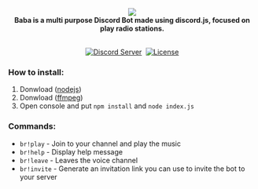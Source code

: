 <div align="center">
  <img src="https://cdn.discordapp.com/attachments/330739726321713153/451055354478985267/baba_logo_xd.png"><br>
  <b>Baba is a multi purpose Discord Bot made using discord.js, focused on play radio stations.</b><br><br>

  <p>
    <a href="https://discord.gg/bj2Gr9g" target="_blank"><img src="https://img.shields.io/badge/dynamic/json.svg?label=Discord%20Sever&colorB=7289DA&url=https%3A%2F%2Fdiscordapp.com%2Fapi%2Fservers%2F274896973105201152%2Fembed.json&query=%24.members.length&suffix=%20online" alt="Discord Server"/></a>
    <a href="https://discordapp.com/oauth2/authorize?client_id=273463982625652737&scope=bot&permissions=314497" target="_blank"><img
    src="https://img.shields.io/badge/Invite-me%20to%20your%20Discord%20server-7289da.svg" alt "Invite Switchblade"></a>
    <a href="https://github.com/perronosaurio/Baba-Radio/blob/master/LICENSE" target="_blank"><img src="https://img.shields.io/github.com/perronosaurio/Baba-Radio.svg" alt="License"/></a>
  </p>
</div>

### How to install:
1. Donwload ([nodejs](https://nodejs.org/es/))
2. Donwload ([ffmpeg](https://ffmpeg.org/))
3. Open console and put `npm install` and `node index.js`

### Commands:
- `br!play` - Join to your channel and play the music
- `br!help` - Display help message
- `br!leave` - Leaves the voice channel
- `br!invite` - Generate an invitation link you can use to invite the bot to your server
